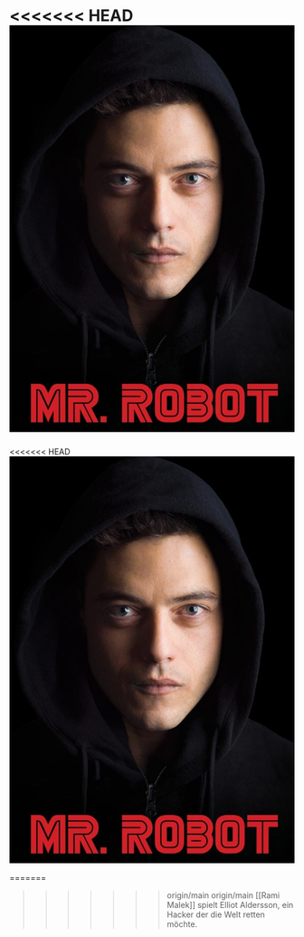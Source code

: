 <<<<<<< HEAD
![](../../attachments/Pasted%20image%2020251023011002.png)
=======

<<<<<<< HEAD
![](../../attachments/Pasted%20image%2020251023010002.png)

=======
>>>>>>> origin/main
>>>>>>> origin/main
[[Rami Malek]] spielt Elliot Aldersson, ein Hacker der die Welt retten möchte. 
